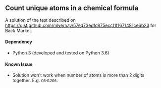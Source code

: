 ## Count unique atoms in a chemical formula

A solution of the test described on https://gist.github.com/mlvernay/57ed73edfc875ecc11f1671481ce6b23 for Back Market.



#### Dependency

- Python 3 (developed and tested on Python 3.6)



#### Known Issue

- Solution won't work when number of atoms is more than 2 digits together. E.g. `C6H12O6`.

